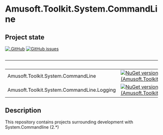 # Amusoft.Toolkit.System.CommandLine

## Project state
[![.GitHub](https://github.com/taori/Amusoft.Toolkit.System.CommandLine/actions/workflows/CI.yml/badge.svg)](https://github.com/taori/Amusoft.Toolkit.System.CommandLine/actions/workflows/CI.yml)
[![GitHub issues](https://img.shields.io/github/issues/taori/Amusoft.Toolkit.System.CommandLine)](https://github.com/taori/Amusoft.Toolkit.System.CommandLine/issues)

##

|   | release  | prerelease  |
|---|---|---|
| Amusoft.Toolkit.System.CommandLine  | [![NuGet version (Amusoft.Toolkit.System.CommandLine)](https://img.shields.io/nuget/v/Amusoft.Toolkit.System.CommandLine.svg)](https://www.nuget.org/packages/Amusoft.Toolkit.System.CommandLine/)  | [![NuGet version (Amusoft.Toolkit.System.CommandLine)](https://img.shields.io/nuget/vpre/Amusoft.Toolkit.System.CommandLine.svg)](https://www.nuget.org/packages/Amusoft.Toolkit.System.CommandLine/latest/prerelease)  |
| Amusoft.Toolkit.System.CommandLine.Logging | [![NuGet version (Amusoft.Toolkit.System.CommandLine.Logging)](https://img.shields.io/nuget/v/Amusoft.Toolkit.System.CommandLine.Logging.svg)](https://www.nuget.org/packages/Amusoft.Toolkit.System.CommandLine.Logging/)  | [![NuGet version (Amusoft.Toolkit.System.CommandLine.Logging)](https://img.shields.io/nuget/vpre/Amusoft.Toolkit.System.CommandLine.Logging.svg)](https://www.nuget.org/packages/Amusoft.Toolkit.System.CommandLine.Logging/latest/prerelease)  |

## Description

This repository contains projects surrounding development with System.Commandline (2.*)
